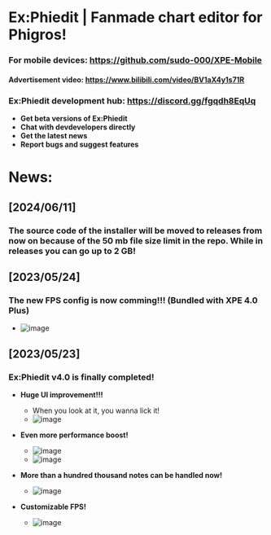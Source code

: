 # Ex:Phiedit  |  Fanmade chart editor for Phigros! 

### For mobile devices: https://github.com/sudo-000/XPE-Mobile

#### Advertisement video: https://www.bilibili.com/video/BV1aX4y1s71R

### Ex:Phiedit development hub: https://discord.gg/fgqdh8EqUq 
- **Get beta versions of Ex:Phiedit**
- **Chat with devdevelopers directly**
- **Get the latest news**
- **Report bugs and suggest features**

# 
# 
# News: 

## [2024/06/11]
### The source code of the installer will be moved to releases from now on because of the 50 mb file size limit in the repo. While in releases you can go up to 2 GB!

## [2023/05/24]
### The new FPS config is now comming!!! (Bundled with XPE 4.0 Plus)
- ![image](https://github.com/sudo-000/Ex-Phiedit/assets/107282563/4bb55063-a87a-4162-8297-14239248bf28)

## [2023/05/23]
### Ex:Phiedit v4.0 is finally completed!

- **Huge UI improvement!!!**
  - When you look at it, you wanna lick it! 
  - ![image](https://github.com/sudo-000/Ex-Phiedit/assets/107282563/2066b72a-ee58-448a-9f3a-9ad656983bae)

- **Even more performance boost!**
  - ![image](https://github.com/sudo-000/Ex-Phiedit/assets/107282563/330695b3-405d-405c-a57c-156df410a6e3)
  - ![image](https://github.com/sudo-000/Ex-Phiedit/assets/107282563/76df8090-eadb-47de-aadf-ea1f9b8d21d6)

- **More than a hundred thousand notes can be handled now!**
  - ![image](https://github.com/sudo-000/Ex-Phiedit/assets/107282563/62467f3a-6fb1-487b-b89b-fecaa281caf5)

- **Customizable FPS!**
  - ![image](https://github.com/sudo-000/Ex-Phiedit/assets/107282563/6d27737f-8e39-4da0-97b3-183fd5354785)
